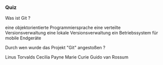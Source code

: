 ### Quiz

<quiz name="">
    <question>
        <p>Was ist Git ?</p>
        <answer>eine objektorientierte Programmiersprache</answer>
        <answer correct>eine verteilte Versionsverwaltung</answer>
        <answer>eine lokale Versionsverwaltung</answer>
        <answer>ein Betriebssystem für mobile Endgeräte</answer>
    </question>
    <question>
        <p>Durch wen wurde das Projekt "Git" angestoßen ?</p>
        <answer correct>Linus Torvalds</answer>
        <answer>Cecilia Payne</answer>
        <answer>Marie Curie</answer>
        <answer>Guido van Rossum</answer>
    </question>
</quiz>


